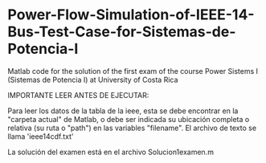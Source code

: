# Power-Flow-Simulation-of-IEEE-14-Bus-Test-Case-for-Sistemas-de-Potencia-I
Matlab code for the solution of the first exam of the course Power Sistems I (Sistemas de Potencia I) at University of Costa Rica

IMPORTANTE LEER ANTES DE EJECUTAR:

Para leer los datos de la tabla de la ieee, esta se debe encontrar en la
"carpeta actual" de Matlab, o debe ser indicada su ubicación completa 
o relativa (su ruta o "path") en las variables "filename".
El archivo de texto se llama 'ieee14cdf.txt' 

La solución del examen está en el archivo Solucion1examen.m
